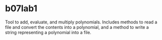 # b07lab1
Tool to add, evaluate, and multiply polynomials. Includes methods to read a file and convert the contents into a polynomial, and
a method to write a string representing a polynomial into a file.

